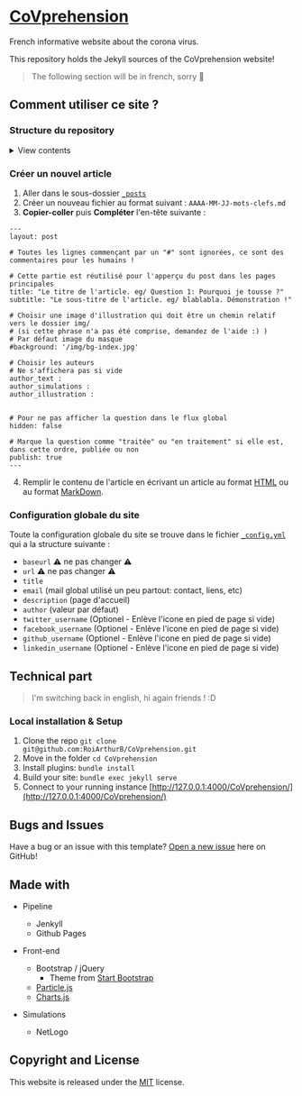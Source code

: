 # [CoVprehension](https://covprehension.org) 

French informative website about the corona virus.

This repository holds the Jekyll sources of the CoVprehension website!

> The following section will be in french, sorry 🤷

## Comment utiliser ce site ?

### Structure du repository

<details>
<summary>View contents</summary>

```
$ tree
.
├── assets
│   ├── <custom JS/CSS files>
│   │
│   └── vendor <default resources>
│       ├── bootstrap
│       ├── fontawesome-free
│       ├── jquery
│       └── template
│
├── img
│   └── <website images>
│
├── _includes
│   └── <Global part of website : Header/Footer/etc>
│
├── _layouts
│   └── <HTML pages template>
│
├── _posts
│   ├── ...
│   └── <All your questions>
│
├── posts
│   └── <IGNORE ME, I'm a trap 🙊>
│
├── _sass
│   ├── js
│   │   └── <JS simulation in sub-dir>
│   │
│   └── styles.scss
│
├── simulations
│   └── <Web NetLogo export simulations>
│
├── _config.yml
│
├── about.html
├── contact.html
├── index.html
├── ressources.md
├── simulateur.html <Don't touch me>
│
└── <others...>

<plenty> directories, <too many> files
```

</details>

### Créer un nouvel article

1. Aller dans le sous-dossier [`_posts`](https://github.com/RoiArthurB/CoVprehension/tree/master/_posts)
2. Créer un nouveau fichier au format suivant : `AAAA-MM-JJ-mots-clefs.md`
3. **Copier-coller** puis **Compléter** l'en-tête suivante :
```
---
layout: post

# Toutes les lignes commençant par un "#" sont ignorées, ce sont des commentaires pour les humains !

# Cette partie est réutilisé pour l'apperçu du post dans les pages principales
title: "Le titre de l'article. eg/ Question 1: Pourquoi je tousse ?"
subtitle: "Le sous-titre de l'article. eg/ blablabla. Démonstration !"

# Choisir une image d'illustration qui doit être un chemin relatif vers le dossier img/
# (si cette phrase n'a pas été comprise, demandez de l'aide :) ) 
# Par défaut image du masque 
#background: '/img/bg-index.jpg'

# Choisir les auteurs
# Ne s'affichera pas si vide
author_text : 
author_simulations : 
author_illustration : 


# Pour ne pas afficher la question dans le flux global
hidden: false

# Marque la question comme "traitée" ou "en traitement" si elle est, dans cette ordre, publiée ou non
publish: true
---
```
4. Remplir le contenu de l'article en écrivant un article au format [HTML](https://www.w3schools.com/html/) ou au format [MarkDown](https://www.markdownguide.org/).

### Configuration globale du site

Toute la configuration globale du site se trouve dans le fichier [`_config.yml`](https://github.com/RoiArthurB/CoVprehension/blob/master/_config.yml) qui a la structure suivante :
 - `baseurl` ⚠️ ne pas changer ⚠️
 - `url` ⚠️ ne pas changer ⚠️
 - `title` 
 - `email` (mail global utilisé un peu partout: contact, liens, etc)
 - `description` (page d'accueil)
 - `author` (valeur par défaut)
 - `twitter_username` (Optionel - Enlève l'icone en pied de page si vide)
 - `facebook_username` (Optionel - Enlève l'icone en pied de page si vide)
 - `github_username` (Optionel - Enlève l'icone en pied de page si vide)
 - `linkedin_username` (Optionel - Enlève l'icone en pied de page si vide)

## Technical part

> I'm switching back in english, hi again friends ! :D

### Local installation & Setup

1. Clone the repo `git clone git@github.com:RoiArthurB/CoVprehension.git`
2. Move in the folder `cd CoVprehension`
3. Install plugins: `bundle install`
4. Build your site: `bundle exec jekyll serve`
5. Connect to your running instance [http://127.0.0.1:4000/CoVprehension/](http://127.0.0.1:4000/CoVprehension/)

## Bugs and Issues

Have a bug or an issue with this template? [Open a new issue](https://github.com/RoiArthurB/CoVprehension/issues/new) here on GitHub!

## Made with

* Pipeline
  * Jenkyll
  * Github Pages

* Front-end
  * Bootstrap / jQuery
    * Theme from [Start Bootstrap](https://startbootstrap.com/)
  * [Particle.js](https://vincentgarreau.com/particles.js/)
  * [Charts.js](https://www.chartjs.org/)

* Simulations
  * NetLogo

## Copyright and License

This website is released under the [MIT](https://github.com/RoiArthurB/CoVprehension/blob/gh-pages/LICENSE) license.
